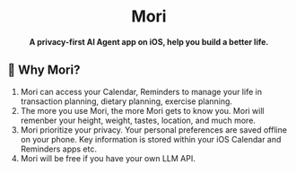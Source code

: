 <h1 align="center"> Mori </h1>

<h4 align="center">
    A privacy-first AI Agent app on iOS, help you build a better life.
</h4>

## 🤔 Why Mori?

1. Mori can access your Calendar, Reminders to manage your life in transaction planning, dietary planning, exercise planning.
2. The more you use Mori, the more Mori gets to know you. Mori will remenber your height, weight, tastes, location, and much more.
3. Mori prioritize your privacy. Your personal preferences are saved offline on your phone. Key information is stored within your iOS Calendar and Reminders apps etc.
4. Mori will be free if you have your own LLM API.

